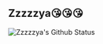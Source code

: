 ## Zzzzzya😘😘😘

![Zzzzzya's Github Status](https://github-readme-stats.vercel.app/api?username=Zzzzzya&show_icons=true&theme=radical)
